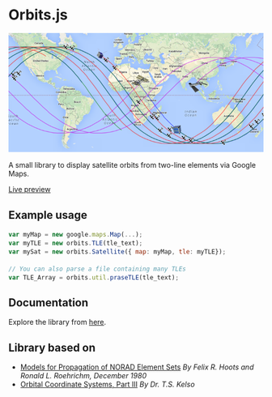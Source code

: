 # Orbits.js

![orbits.js preview image](preview.png "orbits.js preview image")

A small library to display satellite orbits from two-line elements via Google Maps.

[Live preview](http://rossengeorgiev.github.io/orbits-js/preview.html)

## Example usage

```javascript
var myMap = new google.maps.Map(...);
var myTLE = new orbits.TLE(tle_text);
var mySat = new orbits.Satellite({ map: myMap, tle: myTLE});

// You can also parse a file containing many TLEs
var TLE_Array = orbits.util.praseTLE(tle_text);
```
## Documentation

Explore the library from [here](http://rossengeorgiev.github.io/orbits-js/).

## Library based on

* [Models for Propagation of NORAD Element Sets](http://www.celestrak.com/NORAD/documentation/spacetrk.pdf)
*By Felix R. Hoots and Ronald L. Roehrichm, December 1980*
* [Orbital Coordinate Systems, Part III](http://www.celestrak.com/columns/v02n03/)
*By Dr. T.S. Kelso*
